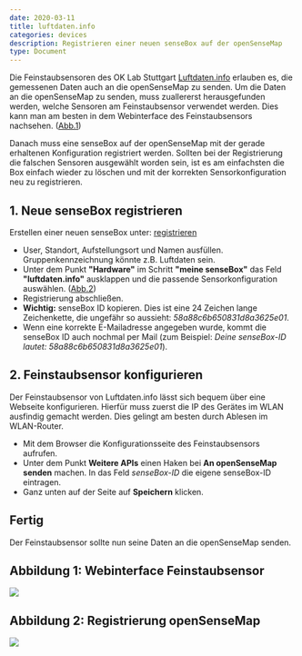 ```yaml
---
date: 2020-03-11
title: luftdaten.info
categories: devices
description: Registrieren einer neuen senseBox auf der openSenseMap
type: Document
---
```


Die Feinstaubsensoren des OK Lab Stuttgart [Luftdaten.info](https://luftdaten.info/) erlauben es, die gemessenen Daten auch an die openSenseMap zu senden. Um die Daten an die openSenseMap zu senden, muss zuallererst herausgefunden werden, welche Sensoren am Feinstaubsensor verwendet werden. Dies kann man am besten in dem Webinterface des Feinstaubsensors nachsehen. ([Abb.1](#abbildung-1-webinterface-feinstaubsensor))

Danach muss eine senseBox auf der openSenseMap mit der gerade erhaltenen Konfiguration registriert werden.
Sollten bei der Registrierung die falschen Sensoren ausgewählt worden sein, ist es am einfachsten die Box einfach wieder zu löschen und mit der korrekten Sensorkonfiguration neu zu registrieren.

## 1. Neue senseBox registrieren
Erstellen einer neuen senseBox unter: [registrieren](https://opensensemap.org/register)
- User, Standort, Aufstellungsort und Namen ausfüllen. Gruppenkennzeichnung könnte z.B. Luftdaten sein.
- Unter dem Punkt **"Hardware"** im Schritt **"meine senseBox"** das Feld **"luftdaten.info"** ausklappen und die passende Sensorkonfiguration auswählen. ([Abb.2](#abbildung-2-registrierung-opensensemap))
- Registrierung abschließen.
- **Wichtig:** senseBox ID kopieren. Dies ist eine 24 Zeichen lange Zeichenkette, die ungefähr so aussieht: *58a88c6b650831d8a3625e01*.
- Wenn eine korrekte E-Mailadresse angegeben wurde, kommt die senseBox ID auch nochmal per Mail (zum Beispiel: *Deine senseBox-ID lautet: 58a88c6b650831d8a3625e01*).

## 2. Feinstaubsensor konfigurieren
Der Feinstaubsensor von Luftdaten.info lässt sich bequem über eine Webseite konfigurieren. Hierfür muss zuerst die IP des Gerätes im WLAN ausfindig gemacht werden. Dies gelingt am besten durch Ablesen im WLAN-Router.

- Mit dem Browser die Konfigurationsseite des Feinstaubsensors aufrufen.
- Unter dem Punkt **Weitere APIs** einen Haken bei **An openSenseMap senden** machen. In das Feld *senseBox-ID* die eigene senseBox-ID eintragen.
- Ganz unten auf der Seite auf **Speichern** klicken.

## Fertig
Der Feinstaubsensor sollte nun seine Daten an die openSenseMap senden.

## Abbildung 1: Webinterface Feinstaubsensor
<img src="https://github.com/sensebox/resources/raw/master/images/luftdaten/02_Sensor_Konfiguration.png"/>

## Abbildung 2: Registrierung openSenseMap
<img src="https://github.com/sensebox/resources/raw/master/images/luftdaten/01_openSenseMap_Konfiguration.png"/>
